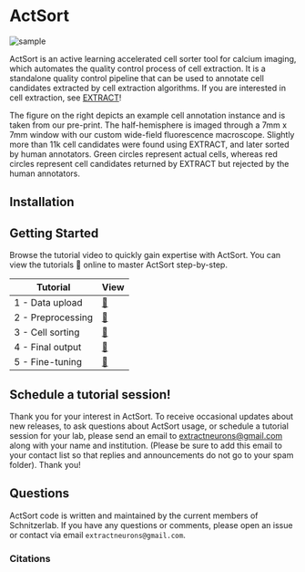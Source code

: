 # ActSort
![sample](https://github.com/user-attachments/assets/f04a8a33-929c-4dee-ad54-963383aeff02)

ActSort is an active learning accelerated cell sorter tool for calcium imaging, which automates the quality control process of cell extraction. It is a standalone quality control pipeline that can be used to annotate cell candidates extracted by cell extraction algorithms. If you are interested in cell extraction, see [EXTRACT](https://github.com/schnitzer-lab/EXTRACT-public)!

The figure on the right depicts an example cell annotation instance and is taken from our pre-print. The half-hemisphere is imaged through a 7mm x 7mm window with our custom wide-field fluorescence macroscope. Slightly more than 11k cell candidates were found using EXTRACT, and later sorted by human annotators. Green circles represent actual cells, whereas red circles represent cell candidates returned by EXTRACT but rejected by the human annotators.

## Installation


## Getting Started
Browse the tutorial video to quickly gain expertise with ActSort. You can view the tutorials :eyes: online to master ActSort step-by-step.


| Tutorial | View |
| -------- | ---- |
| 1 - Data upload | [:eyes:](<replace the link>) |
| 2 - Preprocessing | [:eyes:](<replace the link>) |
| 3 - Cell sorting | [:eyes:](<replace the link>) |
| 4 - Final output | [:eyes:](<replace the link>) |
| 5 - Fine-tuning | [:eyes:](<replace the link>) |

## Schedule a tutorial session!

Thank you for your interest in ActSort. To receive occasional updates about new releases, to ask questions about ActSort usage, or schedule a tutorial session for your lab, please send an email to extractneurons@gmail.com along with your name and institution. (Please be sure to add this email to your contact list so that replies and announcements do not go to your spam folder).  Thank you!  


## Questions

ActSort code is written and maintained by the current members of Schnitzerlab. If you have any questions or comments, please open an issue or contact via email `extractneurons@gmail.com`.

### Citations

